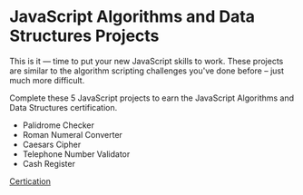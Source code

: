 # JavaScript Algorithms and Data Structures Projects

This is it — time to put your new JavaScript skills to work. These projects are similar to the algorithm scripting challenges you've done before – just much more difficult.

Complete these 5 JavaScript projects to earn the JavaScript Algorithms and Data Structures certification.

- Palidrome Checker
- Roman Numeral Converter
- Caesars Cipher
- Telephone Number Validator
- Cash Register

[Certication](certification_hyan_javascript-algorithms-and-data-structures.pdf)
